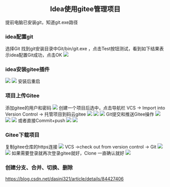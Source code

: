 ## <center>Idea使用gitee管理项目</center>
提前电脑已安装git，知道git.exe路径
### idea配置git
选择Git 找到git安装目录中Git/bin/git.exe ，点击Test按钮测试，看到如下结果表示idea配置Git成功，点击OK
![](images/2019-06-12-22-51-42.png)

### idea安装gitee插件
![](images/2019-06-12-22-52-15.png)
![](images/2019-06-12-22-52-24.png)
安装后重启
### 项目上传Gitee
添加gitee的用户和密码
![](images/2019-06-12-22-53-03.png)
创建一个项目后选中，点击导航栏 VCS -> Import into Version Control -> 托管项目到码云gitee
![](images/2019-06-12-22-53-17.png)
![](images/2019-06-12-22-53-23.png)
![](images/2019-06-12-22-53-33.png)
Git提交和推送Gitee操作
![](images/2019-06-12-22-53-52.png)
![](images/2019-06-12-22-53-58.png)
![](images/2019-06-12-22-54-04.png)
或者直接Commit+push
![](images/2019-06-12-22-54-20.png)
![](images/2019-06-12-22-54-25.png)
### Gitee下载项目
复制gitee仓库的https连接
![](images/2019-06-12-22-54-42.png)
VCS ->check out from version control -> Git
![](images/2019-06-12-22-54-53.png)
![](images/2019-06-12-22-55-00.png)
如果需要登录就再次登录gitee就好，Clone 一直确认就好
![](images/2019-06-12-22-55-10.png)
### 创建分支、合并、切换、删除
https://blog.csdn.net/dasini321/article/details/84427406

